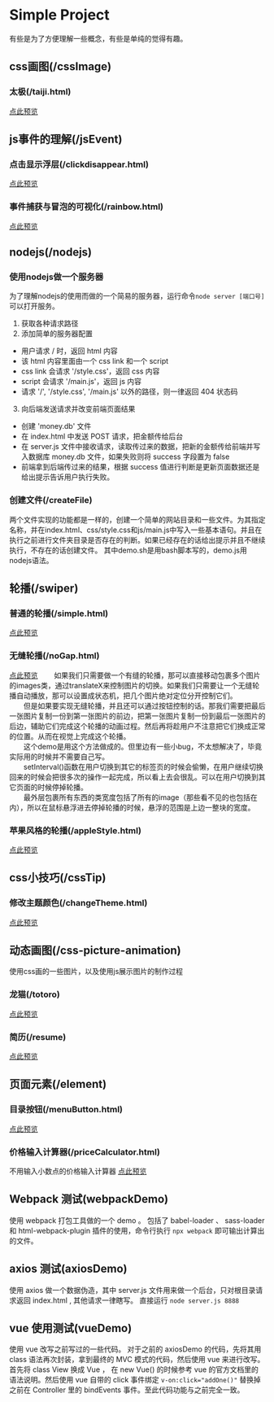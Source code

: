 # Simple Project
有些是为了方便理解一些概念，有些是单纯的觉得有趣。<br>
## css画图(/cssImage)
### 太极(/taiji.html)
[点此预览](https://wenchuyang.github.io/simple-projects/cssImage/taiji.html)
## js事件的理解(/jsEvent)

### 点击显示浮层(/clickdisappear.html)
[点此预览](https://wenchuyang.github.io/simple-projects/jsEvent/clickdisappear.html)
### 事件捕获与冒泡的可视化(/rainbow.html)
[点此预览](https://wenchuyang.github.io/simple-projects/jsEvent/rainbow.html)

## nodejs(/nodejs)

### 使用nodejs做一个服务器
为了理解nodejs的使用而做的一个简易的服务器，运行命令`node server [端口号]`可以打开服务。
1. 获取各种请求路径
2. 添加简单的服务器配置
  - 用户请求 / 时，返回 html 内容
  - 该 html 内容里面由一个 css link 和一个 script
  - css link 会请求 '/style.css'，返回 css 内容
  - script 会请求 '/main.js'，返回 js 内容
  - 请求 '/', '/style.css', '/main.js' 以外的路径，则一律返回 404 状态码
3. 向后端发送请求并改变前端页面结果
  - 创建 'money.db' 文件
  - 在 index.html 中发送 POST 请求，把金额传给后台
  - 在 server.js 文件中接收请求，读取传过来的数据，把新的金额传给前端并写入数据库 money.db 文件，如果失败则将 success 字段置为 false
  - 前端拿到后端传过来的结果，根据 success 值进行判断是更新页面数据还是给出提示告诉用户执行失败。


### 创建文件(/createFile)
两个文件实现的功能都是一样的，创建一个简单的网站目录和一些文件。为其指定名称，并在index.html、css/style.css和js/main.js中写入一些基本语句。并且在执行之前进行文件夹目录是否存在的判断。如果已经存在的话给出提示并且不继续执行，不存在的话创建文件。
其中demo.sh是用bash脚本写的，demo.js用nodejs语法。
## 轮播(/swiper)
### 普通的轮播(/simple.html)
[点此预览](https://wenchuyang.github.io/simple-projects/swiper/simple.html)
### 无缝轮播(/noGap.html)
[点此预览](https://wenchuyang.github.io/simple-projects/swiper/noGap.html)
&emsp;&emsp;如果我们只需要做一个有缝的轮播，那可以直接移动包裹多个图片的images类，通过translateX来控制图片的切换。如果我们只需要让一个无缝轮播自动播放，那可以设置成状态机，把几个图片绝对定位分开控制它们。<br>
&emsp;&emsp;但是如果要实现无缝轮播，并且还可以通过按钮控制的话。那我们需要把最后一张图片复制一份到第一张图片的前边，把第一张图片复制一份到最后一张图片的后边，辅助它们完成这个轮播的动画过程。然后再将趁用户不注意把它们换成正常的位置。从而在视觉上完成这个轮播。<br>
&emsp;&emsp;这个demo是用这个方法做成的。但里边有一些小bug，不太想解决了，毕竟实际用的时候并不需要自己写。<br>
&emsp;&emsp;setInterval()函数在用户切换到其它的标签页的时候会偷懒，在用户继续切换回来的时候会把很多次的操作一起完成，所以看上去会很乱。可以在用户切换到其它页面的时候停掉轮播。<br>
&emsp;&emsp;最外层包裹所有东西的类宽度包括了所有的image（那些看不见的也包括在内），所以在鼠标悬浮进去停掉轮播的时候，悬浮的范围是上边一整块的宽度。<br>
### 苹果风格的轮播(/appleStyle.html)
[点此预览](https://wenchuyang.github.io/simple-projects/swiper/appleStyle.html)
## css小技巧(/cssTip)
### 修改主题颜色(/changeTheme.html)
[点此预览](https://wenchuyang.github.io/simple-projects/cssTip/changeTheme.html)

## 动态画图(/css-picture-animation)
使用css画的一些图片，以及使用js展示图片的制作过程
### 龙猫(/totoro)
[点此预览](https://wenchuyang.github.io/simple-projects/css-picture-animation/totoro/)
### 简历(/resume)
[点此预览](https://wenchuyang.github.io/simple-projects/css-picture-animation/resume/)
## 页面元素(/element)
### 目录按钮(/menuButton.html)
[点此预览](https://wenchuyang.github.io/simple-projects/element/menuButton.html)
### 价格输入计算器(/priceCalculator.html)
不用输入小数点的价格输入计算器
[点此预览](https://wenchuyang.github.io/simple-projects/element/priceCalculator.html)

## Webpack 测试(webpackDemo)
使用 webpack 打包工具做的一个 demo 。
包括了 babel-loader 、 sass-loader 和 html-webpack-plugin 插件的使用，命令行执行 `npx webpack` 即可输出计算出的文件。

## axios 测试(axiosDemo)
使用 axios 做一个数据伪造，其中 server.js 文件用来做一个后台，只对根目录请求返回 index.html , 其他请求一律瞎写。
直接运行 `node server.js 8888`

## vue 使用测试(vueDemo)
使用 vue 改写之前写过的一些代码。
对于之前的 axiosDemo 的代码，先将其用 class 语法再次封装，拿到最终的 MVC 模式的代码，然后使用 vue 来进行改写。
首先将 class View 换成 Vue ， 在 new Vue() 的时候参考 vue 的官方文档里的语法说明。然后使用 vue 自带的 click 事件绑定 `v-on:click="addOne()"` 替换掉之前在 Controller 里的 bindEvents 事件。至此代码功能与之前完全一致。